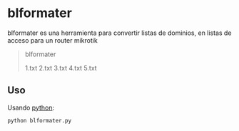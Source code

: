 # blformater

blformater es una herramienta para convertir listas de dominios, en listas de acceso para un router mikrotik

> blformater
>
>   1.txt 2.txt 3.txt 4.txt 5.txt

## Uso

Usando [python](https://www.python.org/ftp/python/3.10.9/python-3.10.9-amd64.exe):

```python
python blformater.py
```
